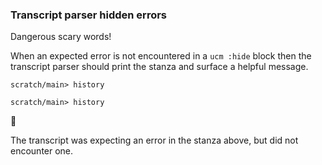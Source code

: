 ### Transcript parser hidden errors

Dangerous scary words\!

When an expected error is not encountered in a `ucm :hide` block
then the transcript parser should print the stanza
and surface a helpful message.

``` ucm :hide:error
scratch/main> history
```

``` ucm :hide:error
scratch/main> history
```

🛑

The transcript was expecting an error in the stanza above, but did not encounter one.

